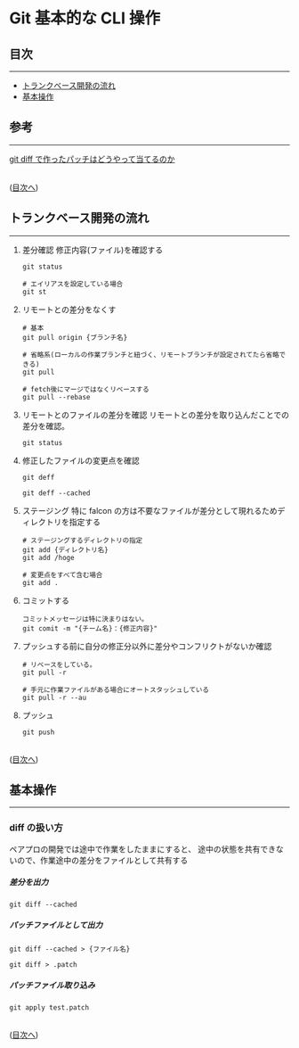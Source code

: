 # Git 基本的な CLI 操作

## 目次

---

- [トランクベース開発の流れ](#トランクベース開発の流れ)
- [基本操作](#基本操作)

## 参考

---

[git diff で作ったパッチはどうやって当てるのか](#https://beyondjapan.com/blog/2019/08/git-diff/)

<br>([目次へ](#目次))
<br>

## トランクベース開発の流れ

---

1. 差分確認
   修正内容(ファイル)を確認する

   ```
   git status

   # エイリアスを設定している場合
   git st
   ```

1. リモートとの差分をなくす

   ```
   # 基本
   git pull origin {ブランチ名}

   # 省略系(ローカルの作業ブランチと紐づく、リモートブランチが設定されてたら省略できる)
   git pull

   # fetch後にマージではなくリベースする
   git pull --rebase
   ```

1. リモートとのファイルの差分を確認
   リモートとの差分を取り込んだことでの差分を確認。

   ```
   git status
   ```

1. 修正したファイルの変更点を確認

   ```
   git deff

   git deff --cached
   ```

1. ステージング
   特に falcon の方は不要なファイルが差分として現れるためディレクトリを指定する

   ```
   # ステージングするディレクトリの指定
   git add {ディレクトリ名}
   git add /hoge

   # 変更点をすべて含む場合
   git add .
   ```

1. コミットする
   ```
   コミットメッセージは特に決まりはない。
   git comit -m "{チーム名}：{修正内容}"
   ```
1. プッシュする前に自分の修正分以外に差分やコンフリクトがないか確認

   ```
   # リベースをしている。
   git pull -r

   # 手元に作業ファイルがある場合にオートスタッシュしている
   git pull -r --au
   ```

1. プッシュ
   ```
   git push
   ```

<br>([目次へ](#目次))
<br>

## 基本操作

---

### diff の扱い方

ペアプロの開発では途中で作業をしたままにすると、
途中の状態を共有できないので、作業途中の差分をファイルとして共有する

##### 差分を出力

```
git diff --cached
```

##### パッチファイルとして出力

```
git diff --cached > {ファイル名}

git diff > .patch
```

##### パッチファイル取り込み

```
git apply test.patch
```

<br>([目次へ](#目次))
<br>
